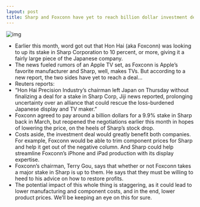 ```yaml
---
layout: post
title: Sharp and Foxconn have yet to reach billion dollar investment deal
---
```

![img](http://media.idownloadblog.com/wp-content/uploads/2012/08/Sharp.jpg)
* Earlier this month, word got out that Hon Hai (aka Foxconn) was looking to up its stake in Sharp Corporation to 10 percent, or more, giving it a fairly large piece of the Japanese company.
* The news fueled rumors of an Apple TV set, as Foxconn is Apple’s favorite manufacturer and Sharp, well, makes TVs. But according to a new report, the two sides have yet to reach a deal…
* Reuters reports:
* “Hon Hai Precision Industry’s chairman left Japan on Thursday without finalizing a deal for a stake in Sharp Corp, Jiji news reported, prolonging uncertainty over an alliance that could rescue the loss-burdened Japanese display and TV maker.”
* Foxconn agreed to pay around a billion dollars for a 9.9% stake in Sharp back in March, but reopened the negotiations earlier this month in hopes of lowering the price, on the heels of Sharp’s stock drop.
* Costs aside, the investment deal would greatly benefit both companies. For example, Foxconn would be able to trim component prices for Sharp and help it get out of the negative column. And Sharp could help streamline Foxconn’s iPhone and iPad production with its display expertise.
* Foxconn’s chairman, Terry Gou, says that whether or not Foxconn takes a major stake in Sharp is up to them. He says that they must be willing to heed to his advice on how to restore profits.
* The potential impact of this whole thing is staggering, as it could lead to lower manufacturing and component costs, and in the end, lower product prices. We’ll be keeping an eye on this for sure.

